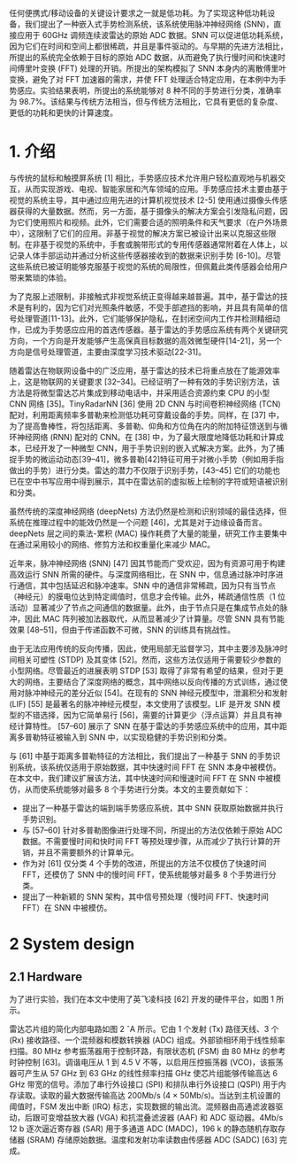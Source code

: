 任何便携式/移动设备的关键设计要求之一就是低功耗。为了实现这种低功耗设备，我们提出了一种嵌入式手势检测系统，该系统使用脉冲神经网络 (SNN)，直接应用于 60GHz 调频连续波雷达的原始 ADC 数据。SNN 可以促进低功耗系统，因为它们在时间和空间上都很稀疏，并且是事件驱动的。与早期的先进方法相比，所提出的系统完全依赖于目标的原始 ADC 数据，从而避免了执行慢时间和快速时间傅里叶变换 (FFT) 处理的开销。所提出的架构模拟了 SNN 本身内的离散傅里叶变换，避免了对 FFT 加速器的需求，并使 FFT 处理适合特定应用，在本例中为手势感应。实验结果表明，所提出的系统能够对 8 种不同的手势进行分类，准确率为 98.7%。该结果与传统方法相当，但与传统方法相比，它具有更低的复杂度、更低的功耗和更快的计算速度。

# 1. 介绍
与传统的鼠标和触摸屏系统 [1] 相比，手势感应技术允许用户轻松直观地与机器交互，从而实现游戏、电视、智能家居和汽车领域的应用。手势感应技术主要由基于视觉的系统主导，其中通过应用先进的计算机视觉技术 [2-5] 使用通过摄像头传感器获得的大量数据。然而，另一方面，基于摄像头的解决方案会引发隐私问题，因为它们使用照片和视频。此外，它们需要合适的照明条件和天气要求（在户外场景中），这限制了它们的应用。非基于视觉的解决方案已被设计出来以克服这些限制。在非基于视觉的系统中，手套或腕带形式的专用传感器通常附着在人体上，以记录人体手部运动并通过分析这些传感器接收到的数据来识别手势 [6-10]。尽管这些系统已被证明能够克服基于视觉的系统的局限性，但佩戴此类传感器会给用户带来繁琐的体验。

为了克服上述限制，非接触式非视觉系统正变得越来越普遍。其中，基于雷达的技术是有利的，因为它们对光照条件敏感，不受手部遮挡的影响，并且具有简单的信号处理管道[11-13]。此外，它们能够保护隐私，在封闭空间内工作并检测精细动作，已成为手势感应应用的首选传感器。基于雷达的手势感应系统有两个关键研究方向，一个方向是开发能够产生高保真目标数据的高效微型硬件[14-21]，另一个方向是信号处理管道，主要由深度学习技术驱动[22-31]。

随着雷达在物联网设备中的广泛应用，基于雷达的技术已将重点放在了能源效率上，这是物联网的关键要求 [32–34]。已经证明了一种有效的手势识别方法，该方法是将微型雷达芯片集成到移动电话中，并采用适合资源约束 CPU 的小型 CNN 网络 [35]。TinyRadarNN [36] 使用 2D CNN 与时间卷积神经网络 (TCN) 配对，利用距离频率多普勒来检测低功耗可穿戴设备的手势。同样，在 [37] 中，为了提高鲁棒性，将包括距离、多普勒、仰角和方位角在内的附加特征馈送到与循环神经网络 (RNN) 配对的 CNN。在 [38] 中，为了最大限度地降低功耗和计算成本，已经开发了一种微型 CNN，用于手势识别的嵌入式解决方案。此外，为了捕捉手势的微运动动态[39–41]，微多普勒[42]特征可用于对微小手势（例如用手指做出的手势）进行分类。雷达的潜力不仅限于识别手势，[43–45] 它们的功能也已在空中书写应用中得到展示，其中在雷达前的虚拟板上绘制的字符或短语被识别和分类。

虽然传统的深度神经网络 (deepNets) 方法仍然是检测和识别领域的最佳选择，但系统在推理过程中的能效仍然是一个问题 [46]，尤其是对于边缘设备而言。deepNets 层之间的乘法-累积 (MAC) 操作耗费了大量的能量，研究工作主要集中在通过采用较小的网络、修剪方法和权重量化来减少 MAC。

近年来，脉冲神经网络 (SNN) [47] 因其节能而广受欢迎，因为有资源可用于构建高效运行 SNN 所需的硬件。与深度网络相比，在 SNN 中，信息通过脉冲时序进行通信，其中包括延迟和脉冲速率。SNN 中的通信非常稀疏，因为只有当节点（神经元）的膜电位达到特定阈值时，信息才会传输。此外，稀疏通信性质（1 位活动）显著减少了节点之间通信的数据量。此外，由于节点只是在集成节点处的脉冲，因此 MAC 阵列被加法器取代，从而显著减少了计算量。尽管 SNN 具有节能效果 [48–51]，但由于传递函数不可微，SNN 的训练具有挑战性。

由于无法应用传统的反向传播，因此，使用局部无监督学习，其中主要涉及脉冲时间相关可塑性 (STDP) 及其变体 [52]。然而，这些方法仅适用于需要较少参数的小型网络。尽管最近的进展表明 STDP [53] 取得了非常有希望的结果，但对于更大的网络，主要结合了深度网络的概念，其中网络以反向传播的方式训练，通过使用对脉冲神经元的差分近似 [54]。在现有的 SNN 神经元模型中，泄漏积分和发射 (LIF) [55] 是最著名的脉冲神经元模型，本文使用了该模型。LIF 是开发 SNN 模型的不错选择，因为它简单易行 [56]，需要的计算更少（浮点运算）并且具有神经计算特性。 [57–60] 展示了 SNN 在基于雷达的手势感应系统中的应用，其中距离多普勒特征被输入到 SNN 中，以实现稳健的手势识别和分类。

与 [61] 中基于距离多普勒特征的方法相比，我们提出了一种基于 SNN 的手势识别系统，该系统仅适用于原始数据，其中快速时间 FFT 在 SNN 本身中被模仿。在本文中，我们建议扩展该方法，其中快速时间和慢速时间 FFT 在 SNN 中被模仿，从而使系统能够对最多 8 个手势进行分类。本文的主要贡献如下：
- 提出了一种基于雷达的端到端手势感应系统，其中 SNN 获取原始数据并执行手势识别。
- 与 [57–60] 针对多普勒图像进行处理不同，所提出的方法仅依赖于原始 ADC 数据。不需要慢时间和快时间 FFT 等预处理步骤，从而减少了执行计算的开销，并且不需要额外的计算单元。
- 作为对 [61] 仅分类 4 个手势的改进，所提出的方法不仅模仿了快速时间 FFT，还模仿了 SNN 中的慢时间 FFT，使系统能够对最多 8 个手势进行分类。
- 提出了一种新颖的 SNN 架构，其中信号预处理（慢时间 FFT、快速时间 FFT）在 SNN 中被模仿。

# 2 System design
## 2.1 Hardware
为了进行实验，我们在本文中使用了英飞凌科技 [62] 开发的硬件平台，如图 1 所示。

雷达芯片组的简化内部电路如图 2 ˆA 所示。它由 1 个发射 (Tx) 路径天线、3 个 (Rx) 接收路径、一个混频器和模数转换器 (ADC) 组成。外部锁相环用于线性频率扫描。80 MHz 参考振荡器用于控制环路，有限状态机 (FSM) 由 80 MHz 的参考时钟控制 [63]。调谐电压从 1 到 4.5 V 不等，以启用压控振荡器 (VCO)，该振荡器可产生从 57 GHz 到 63 GHz 的线性频率扫描 GHz 使芯片组能够传输高达 6 GHz 带宽的信号。添加了串行外设接口 (SPI) 和排队串行外设接口 (QSPI) 用于内存读取。读取的最大数据传输高达 200Mb/s (4 × 50Mb/s)。当达到主机设置的阈值时，FSM 发出中断 (IRQ) 标志，实现数据的输出流。混频器由高通滤波器驱动，后跟可变增益放大器 (VGA) 和抗混叠滤波器 (AAF) 和 ADC 驱动器。4Mb/s 12 b 逐次逼近寄存器 (SAR) 用于多通道 ADC (MADC)，196 k 的静态随机存取存储器 (SRAM) 存储原始数据。温度和发射功率读数由传感器 ADC (SADC) [63] 完成。
